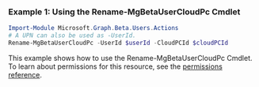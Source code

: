 ### Example 1: Using the Rename-MgBetaUserCloudPc Cmdlet
```powershell
Import-Module Microsoft.Graph.Beta.Users.Actions
# A UPN can also be used as -UserId.
Rename-MgBetaUserCloudPc -UserId $userId -CloudPCId $cloudPCId
```
This example shows how to use the Rename-MgBetaUserCloudPc Cmdlet.
To learn about permissions for this resource, see the [permissions reference](/graph/permissions-reference).
